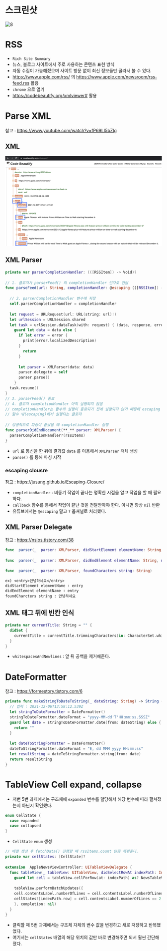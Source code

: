 # 스크린샷
![8](https://github.com/hhhan0315/Swift-30-Projects/blob/main/08_SimpleRSSReader/8.gif)

# RSS
- `Rich Site Summary`
- 뉴스, 블로그 사이트에서 주로 사용하는 콘텐츠 표현 방식
- 자동 수집이 가능해졌으며 사이트 방문 없이 최신 정보들만 골라서 볼 수 있다.
- https://www.apple.com/rss/ 의 https://www.apple.com/newsroom/rss-feed.rss 활용
- `chrome` 으로 열기
- https://codebeautify.org/xmlviewer# 활용

# Parse XML 
참고 : https://www.youtube.com/watch?v=fP69LI5bZlg
## XML
![xml](https://github.com/hhhan0315/Swift-30-Projects/blob/main/08_SimpleRSSReader/xml.png)
## XML Parser
```swift
private var parserCompletionHandler: (([RSSItem]) -> Void)?

// 1. 클로저가 parserFeed() 의 completionHandler 인자로 전달
func parseFeed(url: String, completionHandler: @escaping (([RSSItem]) -> Void)) {
	
  // 2. parserCompletionHandler 변수에 저장
  self.parserCompletionHandler = completionHandler

  let request = URLRequest(url: URL(string: url)!)
  let urlSession = URLSession.shared
  let task = urlSession.dataTask(with: request) { (data, response, error) in
    guard let data = data else {
      if let error = error {
        print(error.localizedDescription)
      }
        return
      }

      let parser = XMLParser(data: data)
      parser.delegate = self
      parser.parse()
    }
  task.resume()
}
// 3. parserFeed() 종료
// 4. 클로저 completionHandler 아직 실행되지 않음
// completionHandler는 함수의 실행이 종료되기 전에 실행되지 않기 때문에 escaping 클로저
// 함수 밖(escaping)에서 실행되는 클로저

// 성공적으로 파싱이 끝났을 때 completionHandler 실행
func parserDidEndDocument(**_** parser: XMLParser) {
  parserCompletionHandler?(rssItems)
}
```
- `url` 로 통신을 한 뒤에 결과값 `data` 를 이용해서 `XMLParser` 객체 생성
- `parse()` 를 통해 파싱 시작
### escaping clousre
참고 : https://jusung.github.io/Escaping-Closure/
- `completionHandler` : 비동기 작업이 끝나는 명확한 시점을 알고 작업을 할 때 필요하다.
- `callback` 함수를 통해서 작업이 끝난 것을 전달받아야 한다. 아니면 항상 `nil` 반환
- 유튜브에서는 `@escaping` 말고 `?` 옵셔널로 처리했다.

## XML Parser Delegate
참고 : https://nsios.tistory.com/38
```swift
func  parser(_  parser: XMLParser, didStartElement elementName: String, namespaceURI: String?, qualifiedName qName: String?, attributes attributeDict: [String : String] = [:])

func  parser(_  parser: XMLParser, didEndElement elementName: String, namespaceURI: String?, qualifiedName qName: String?)  

func  parser(_  parser: XMLParser, foundCharacters string: String)  
```
```
ex) <entry>안녕하세요</entry>
didStartElement elementName : entry
didEndElement elementName : entry
foundCharcters string : 안녕하세요 
```

## XML 태그 뒤에 빈칸 인식
```swift
private var currentTitle: String = "" {
  didSet {
    currentTitle = currentTitle.trimmingCharacters(in: CharacterSet.whitespacesAndNewlines)
  }
}
```
- `whitespacesAndNewlines` :  앞 뒤 공백을 제거해준다.

# DateFormatter
참고 : https://formestory.tistory.com/6
```swift
private func makeStringToDateToString(_ dateString: String) -> String {
  // 입력 : 2021-12-06T13:58:12.539Z
  let stringToDateFormatter = DateFormatter()
  stringToDateFormatter.dateFormat = "yyyy-MM-dd'T'HH:mm:ss.SSSZ"
  guard let date = stringToDateFormatter.date(from: dateString) else {
    return ""
  }

  let dateToStringFormatter = DateFormatter()
  dateToStringFormatter.dateFormat = "E, dd MMM yyyy HH:mm:ss"
  let resultString = dateToStringFormatter.string(from: date)
  return resultString
}
```

# TableView Cell expand, collapse
- 저번 5번 과제에서는 구조체에 `expanded` 변수를 할당해서 해당 변수에 따라 펼쳐졌는지 아닌지 확인했다.
```swift
enum CellState {
  case expanded
  case collapsed
}
```
- `CellState` `enum` 생성

```swift
// 배열 생성 후 fetchData() 진행할 때 rssItems.count 만큼 채워준다.
private var cellStates: [CellState]?

extension  AppleNewsViewController: UITableViewDelegate {
  func tableView(_ tableView: UITableView, didSelectRowAt indexPath: IndexPath) {
    guard let cell = tableView.cellForRow(at: indexPath) as? NewsTableViewCell else { return }

    tableView.performBatchUpdates({
    cell.contentsLabel.numberOfLines = cell.contentsLabel.numberOfLines == 2 ? 0 : 2
    cellStates?[indexPath.row] = cell.contentsLabel.numberOfLines == 2 ? .collapsed : .expanded
    }, completion: nil)
  }
}
```
- 클릭할 때 5번 과제에서는 구조체 자체의 변수 값을 변경하고 새로 저장하고 반복했었다.
- 여기서는 `cellStates` 배열의 해당 위치의 값만 바로 변경해주면 되서 훨씬 간단해졌다.
